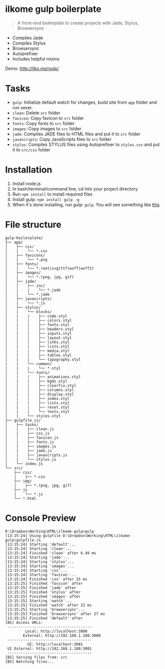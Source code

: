 # ilkome gulp boilerplate
> A front-end boilerplate to create projects with Jade, Stylus, Browsersync

- Compiles Jade
- Compiles Stylus
- Browsersync
- Autoprefixer
- Includes helpful mixins

Demo: http://ilko.me/gulp/


# Tasks
- `gulp`: Initialize default watch for changes, build site from `app` folder and run sever.
- `clean`: Delete `src` folder
- `favicon`: Copy favicon to `src` folder
- `fonts`: Copy fonts to `src` folder
- `images`: Copy images to `src` folder
- `jade`: Compiles JADE files to HTML files and put it to `src` folder
- `javascripts`: Copy JavaScripts files to `src` folder
- `stylus`: Compiles STYLUS files using Autoprefixer to `styles.css` and put it to `src/css` folder


# Installation
1. Install node.js
2. In bash/terminal/command line, cd into your project directory
3. Run `npm install` to install required files
4. Install gulp: `npm install gulp -g`
5. When it's done installing, run gulp:	`gulp`. You will see something like [this](#console-preview)


# File structure
```
gulp-boilerplate/
├── app/
│    ├── css/
|    |    └── *.css
│    ├── favicons/
|    |    └── *.png
│    ├── fonts/
|    |    └── *.(eot|svg|ttf|woff|woff2)
│    ├── images/
|    |    └── *.(png, jpg, gif)
│    ├── jade/
│    |    ├── inc/
|    |    |    └── *.jade
|    |    └── *.jade
│    ├── javascripts/
|    |    └── *.js
│    ├── stylus/
|    |    └── blocks/
│    |    |    ├── code.styl
│    |    |    ├── colors.styl
│    |    |    ├── fonts.styl
│    |    |    ├── headers.styl
│    |    |    ├── inputs.styl
│    |    |    ├── layout.styl
│    |    |    ├── links.styl
│    |    |    ├── lists.styl
│    |    |    ├── media.styl
│    |    |    ├── tables.styl
|    |    |    └── typography.styl
|    |    └── common/
|    |    |    └── *.styl
|    |    └── tools/
│    |    |    ├── animations.styl
│    |    |    ├── bgds.styl
│    |    |    ├── clearfix.styl
│    |    |    ├── columns.styl
│    |    |    ├── display.styl
│    |    |    ├── index.styl
│    |    |    ├── lists.styl
│    |    |    ├── reset.styl
|    |    |    └── texts.styl
|    |    └── styles.styl
├── gulpfile.js/
│    ├── tasks/
│    |    ├── clean.js
│    |    ├── css.js
│    |    ├── favicon.js
│    |    ├── fonts.js
│    |    ├── images.js
│    |    ├── jade.js
│    |    ├── javascripts.js
|    |    └── stylus.js
│    └── index.js
└── src/
    ├── css/
    |    ├── *.css
    ├── img/
    |    ├── *.(png, jpg, gif)
    ├── js
    |    └── *.js
    └── *.html
```


# Console Preview

```
D:\Dropbox\Working\HTML\ilkome-gulp>gulp
[13:15:24] Using gulpfile D:\Dropbox\Working\HTML\ilkome-gulp\gulpfile.js
[13:15:24] Starting 'default'...
[13:15:24] Starting 'clean'...
[13:15:24] Finished 'clean' after 6.49 ms
[13:15:24] Starting 'jade'...
[13:15:24] Starting 'stylus'...
[13:15:24] Starting 'images'...
[13:15:24] Starting 'css'...
[13:15:24] Starting 'favicon'...
[13:15:24] Finished 'css' after 15 ms
[13:15:25] Finished 'favicon' after
[13:15:25] Finished 'jade' after
[13:15:25] Finished 'stylus' after
[13:15:25] Finished 'images' after
[13:15:25] Starting 'watch'...
[13:15:25] Finished 'watch' after 22 ms
[13:15:25] Starting 'browsersync'...
[13:15:25] Finished 'browsersync' after 27 ms
[13:15:25] Finished 'default' after
[BS] Access URLs:
 --------------------------------------
         Local: http://localhost:3000
     	External: http://192.168.1.180:3000
 --------------------------------------
          UI: http://localhost:3001
 UI External: http://192.168.1.180:3001
 --------------------------------------
[BS] Serving files from: src
[BS] Watching files...
```
